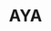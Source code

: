 ---
layout: home

title: AYA
titleTemplate: Android ADB Desktop App

hero:
  name: "AYA"
  text: "Android ADB Desktop App"
  tagline: AYA is a desktop application for easily controlling android devices, which can be considered as a GUI wrapper for ADB.
  actions:
    - theme: alt
      text: Windows
      link: https://release.liriliri.io/AYA-0.1.0-win.exe
    - theme: alt
      text: macOS
      link: https://release.liriliri.io/AYA-0.1.0-arm64.dmg 
  image:
    src: /screenshot.png
    alt: screenshot
---